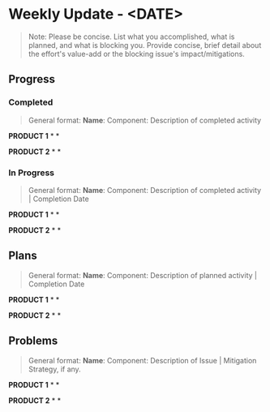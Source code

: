 # Weekly Update - \<DATE>

> Note: Please be concise. List what you accomplished, what is planned, and what is blocking you. Provide concise, brief detail about the effort's value-add or the blocking issue's impact/mitigations.


## Progress

### Completed
> General format: **Name**: Component: Description of completed activity

**PRODUCT 1**
* 
*

**PRODUCT 2**
* 
*


### In Progress
> General format: **Name**: Component: Description of completed activity | Completion Date


**PRODUCT 1**
* 
*

**PRODUCT 2**
* 
*


## Plans
> General format: **Name**: Component: Description of planned activity | Completion Date

**PRODUCT 1**
* 
*

**PRODUCT 2**
* 
*
 

## Problems

> General format: **Name**: Component: Description of Issue | Mitigation Strategy, if any.

**PRODUCT 1**
* 
*

**PRODUCT 2**
* 
*
  
 